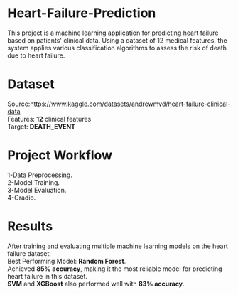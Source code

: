 # Heart-Failure-Prediction
This project is a machine learning application for predicting heart failure based on patients' clinical data. Using a dataset of 12 medical features, the system applies various classification algorithms to assess the risk of death due to heart failure.

# Dataset
Source:https://www.kaggle.com/datasets/andrewmvd/heart-failure-clinical-data<br>
Features: **12** clinical features<br>
Target: **DEATH_EVENT**<br>

# Project Workflow
1-Data Preprocessing.<br>
2-Model Training.<br>
3-Model Evaluation.<br>
4-Gradio.

# Results
After training and evaluating multiple machine learning models on the heart failure dataset:<br>
Best Performing Model: **Random Forest**.<br>
Achieved **85% accuracy**, making it the most reliable model for predicting heart failure in this dataset.<br>
**SVM** and **XGBoost** also performed well with **83% accuracy**.
